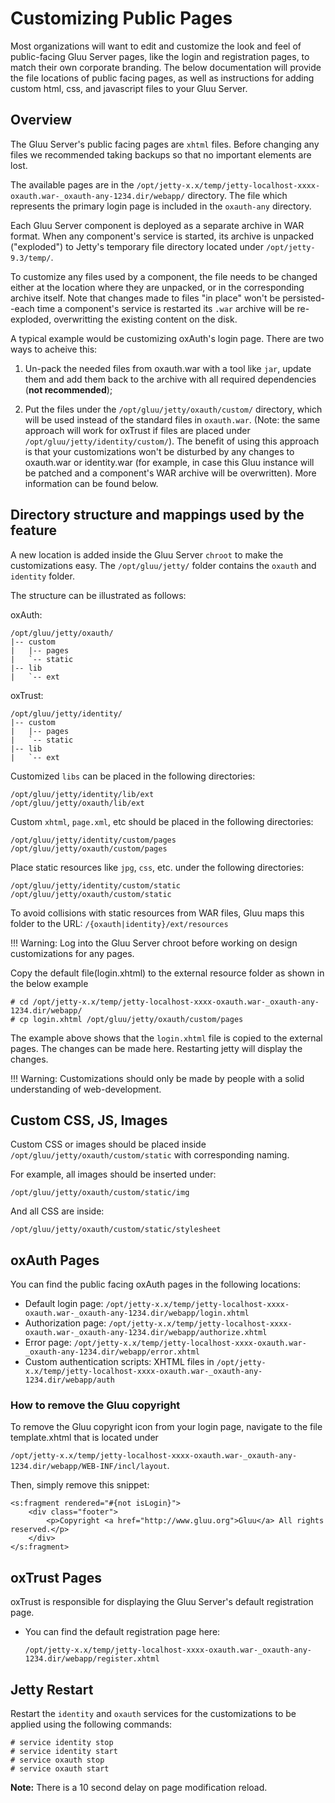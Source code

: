 # Customizing Public Pages

Most organizations will want to edit and customize the look and feel of public-facing Gluu Server pages, 
like the login and registration pages, to match their own corporate branding. 
The below documentation will provide the file locations of public facing pages, 
as well as instructions for adding custom html, css, and javascript files to your Gluu Server. 

## Overview
The Gluu Server's public facing pages are `xhtml` files. Before changing any files we recommended taking backups so that no important elements are lost.

The available pages are in the `/opt/jetty-x.x/temp/jetty-localhost-xxxx-oxauth.war-_oxauth-any-1234.dir/webapp/` directory. The file which represents the primary login page is included in the `oxauth-any` directory.

Each Gluu Server component is deployed as a separate archive in WAR format. When any component's service is started, its archive is unpacked ("exploded") to Jetty's temporary file directory located under `/opt/jetty-9.3/temp/`. 

To customize any files used by a component, the file needs to be changed either at the location where they are unpacked, or in the corresponding archive itself. Note that changes made to files "in place" won't be persisted--each time a component's service is restarted its `.war` archive will be re-exploded, overwritting the existing content on the disk.

A typical example would be customizing oxAuth's login page. There are two ways to acheive this:

1. Un-pack the needed files from oxauth.war with a tool like `jar`, update them and add them back to the archive with all required dependencies (**not recommended**);

2. Put the files under the `/opt/gluu/jetty/oxauth/custom/` directory, which will be used instead of the standard files in `oxauth.war`. (Note: the same approach will work for oxTrust if files are placed under `/opt/gluu/jetty/identity/custom/`). The benefit of using this approach is that your customizations won't be disturbed by any changes to oxauth.war or identity.war (for example, in case this Gluu instance will be patched and a component's WAR archive will be overwritten). More information can be found below. 

## Directory structure and mappings used by the feature

A new location is added inside the Gluu Server `chroot` to make the customizations easy. 
The `/opt/gluu/jetty/` folder contains the `oxauth` and `identity` folder.

The structure can be illustrated as follows:

oxAuth:

```
/opt/gluu/jetty/oxauth/
|-- custom
|   |-- pages
|   `-- static
|-- lib
|   `-- ext
```

oxTrust:

```
/opt/gluu/jetty/identity/
|-- custom
|   |-- pages
|   `-- static
|-- lib
|   `-- ext
```

Customized `libs` can be placed in the following directories:

`/opt/gluu/jetty/identity/lib/ext`    
	`/opt/gluu/jetty/oxauth/lib/ext`     

Custom `xhtml`, `page.xml`, etc should be placed in the following directories: 

`/opt/gluu/jetty/identity/custom/pages`    
`/opt/gluu/jetty/oxauth/custom/pages`    

Place static resources like `jpg`, `css`, etc. under the following directories:

`/opt/gluu/jetty/identity/custom/static`      
`/opt/gluu/jetty/oxauth/custom/static`       

To avoid collisions with static resources from WAR files, Gluu maps 
this folder to the URL: `/{oxauth|identity}/ext/resources`     

!!! Warning:
        Log into the Gluu Server chroot before working on design customizations for any pages.

Copy the default file(login.xhtml) to the external resource folder as shown in the below example

```
# cd /opt/jetty-x.x/temp/jetty-localhost-xxxx-oxauth.war-_oxauth-any-1234.dir/webapp/    
# cp login.xhtml /opt/gluu/jetty/oxauth/custom/pages     
```

The example above shows that the `login.xhtml` file is copied to the external pages. The changes can be made here. 
Restarting jetty will display the changes. 

!!! Warning: 
    Customizations should only be made by people with a solid understanding of web-development.

## Custom CSS, JS, Images

Custom CSS or images should be placed inside `/opt/gluu/jetty/oxauth/custom/static` with corresponding naming. 

For example, all images should be inserted under: 

`/opt/gluu/jetty/oxauth/custom/static/img` 

And all CSS are inside:

`/opt/gluu/jetty/oxauth/custom/static/stylesheet`

## oxAuth Pages
You can find the public facing oxAuth pages in the following locations: 

- Default login page:
    `/opt/jetty-x.x/temp/jetty-localhost-xxxx-oxauth.war-_oxauth-any-1234.dir/webapp/login.xhtml`
- Authorization page:
    `/opt/jetty-x.x/temp/jetty-localhost-xxxx-oxauth.war-_oxauth-any-1234.dir/webapp/authorize.xhtml`
- Error page:
    `/opt/jetty-x.x/temp/jetty-localhost-xxxx-oxauth.war-_oxauth-any-1234.dir/webapp/error.xhtml`
- Custom authentication scripts: XHTML files in
    `/opt/jetty-x.x/temp/jetty-localhost-xxxx-oxauth.war-_oxauth-any-1234.dir/webapp/auth`

### How to remove the Gluu copyright 
To remove the Gluu copyright icon from your login page, navigate to the file template.xhtml that is located under
 
`/opt/jetty-x.x/temp/jetty-localhost-xxxx-oxauth.war-_oxauth-any-1234.dir/webapp/WEB-INF/incl/layout`.     

Then, simply remove this snippet:

```
<s:fragment rendered="#{not isLogin}">
    <div class="footer">
        <p>Copyright <a href="http://www.gluu.org">Gluu</a> All rights reserved.</p>
    </div>
</s:fragment>
```

## oxTrust Pages
oxTrust is responsible for displaying the Gluu Server's default registration page. 

- You can find the default registration page here:

    `/opt/jetty-x.x/temp/jetty-localhost-xxxx-oxauth.war-_oxauth-any-1234.dir/webapp/register.xhtml`

## Jetty Restart 

Restart the `identity` and `oxauth` services for the customizations to be applied using the following commands:

```
# service identity stop
# service identity start
# service oxauth stop
# service oxauth start
```

**Note:** There is a 10 second delay on page modification reload.
